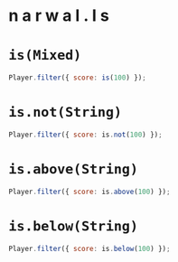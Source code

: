 n a r w a l . I s
=================

# `is(Mixed)`

```js
Player.filter({ score: is(100) });
```

# `is.not(String)`

```js
Player.filter({ score: is.not(100) });
```

# `is.above(String)`

```js
Player.filter({ score: is.above(100) });
```

# `is.below(String)`

```js
Player.filter({ score: is.below(100) });
```
